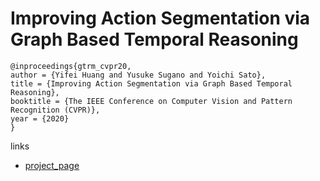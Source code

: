# Improving Action Segmentation via Graph Based Temporal Reasoning

```
@inproceedings{gtrm_cvpr20,
author = {Yifei Huang and Yusuke Sugano and Yoichi Sato},
title = {Improving Action Segmentation via Graph Based Temporal Reasoning},
booktitle = {The IEEE Conference on Computer Vision and Pattern Recognition (CVPR)},
year = {2020}
}
```

links
- [project_page](https://www.ut-vision.org/publication/2020-huang-improving/)
